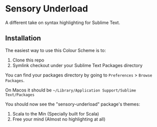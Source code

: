 # Sensory Underload

A different take on syntax highlighting for Sublime Text.

## Installation

The easiest way to use this Colour Scheme is to:
1. Clone this repo
2. Symlink checkout under your Sublime Text Packages directory

You can find your packages directory by going to `Preferences` > `Browse Packages`.

On Macos it should be `~/Library/Application Support/Sublime Text/Packages`


You should now see the "sensory-underload" package's themes:
1. Scala to the Min (Specially built for Scala)
1. Free your mind (Almost no highlighting at all)
